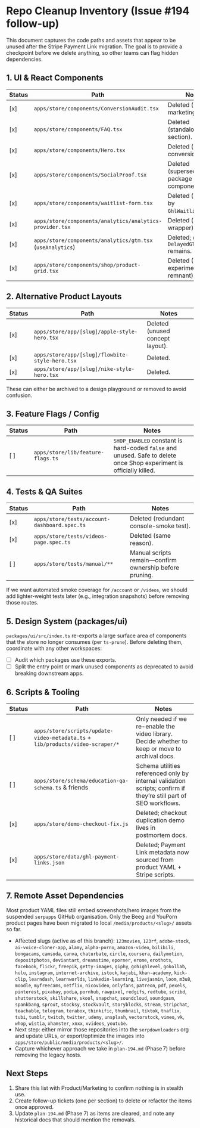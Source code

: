 # Repo Cleanup Inventory (Issue #194 follow-up)

This document captures the code paths and assets that appear to be unused after the Stripe Payment Link migration. The goal is to provide a checkpoint before we delete anything, so other teams can flag hidden dependencies.

## 1. UI & React Components

| Status | Path | Notes |
| --- | --- | --- |
| [x] | `apps/store/components/ConversionAudit.tsx` | Deleted (legacy marketing hero). |
| [x] | `apps/store/components/FAQ.tsx` | Deleted (standalone FAQ section). |
| [x] | `apps/store/components/Hero.tsx` | Deleted (old conversion hero). |
| [x] | `apps/store/components/SocialProof.tsx` | Deleted (superseded by UI package component). |
| [x] | `apps/store/components/waitlist-form.tsx` | Deleted (replaced by `GhlWaitlistModal`). |
| [x] | `apps/store/components/analytics/analytics-provider.tsx` | Deleted (unused wrapper). |
| [x] | `apps/store/components/analytics/gtm.tsx` (`useAnalytics`) | Deleted; only `DelayedGTM` remains. |
| [x] | `apps/store/components/shop/product-grid.tsx` | Deleted (Shop experiment remnant). |

## 2. Alternative Product Layouts

| Status | Path | Notes |
| --- | --- | --- |
| [x] | `apps/store/app/[slug]/apple-style-hero.tsx` | Deleted (unused concept layout). |
| [x] | `apps/store/app/[slug]/flowbite-style-hero.tsx` | Deleted. |
| [x] | `apps/store/app/[slug]/nike-style-hero.tsx` | Deleted. |

These can either be archived to a design playground or removed to avoid confusion.

## 3. Feature Flags / Config

| Status | Path | Notes |
| --- | --- | --- |
| [ ] | `apps/store/lib/feature-flags.ts` | `SHOP_ENABLED` constant is hard-coded `false` and unused. Safe to delete once Shop experiment is officially killed. |

## 4. Tests & QA Suites

| Status | Path | Notes |
| --- | --- | --- |
| [x] | `apps/store/tests/account-dashboard.spec.ts` | Deleted (redundant console-smoke test). |
| [x] | `apps/store/tests/videos-page.spec.ts` | Deleted (same reason). |
| [ ] | `apps/store/tests/manual/**` | Manual scripts remain—confirm ownership before pruning. |

If we want automated smoke coverage for `/account` or `/videos`, we should add lighter-weight tests later (e.g., integration snapshots) before removing those routes.

## 5. Design System (packages/ui)

`packages/ui/src/index.ts` re-exports a large surface area of components that the store no longer consumes (per `ts-prune`). Before deleting them, coordinate with any other workspaces:

- [ ] Audit which packages use these exports.
- [ ] Split the entry point or mark unused components as deprecated to avoid breaking downstream apps.

## 6. Scripts & Tooling

| Status | Path | Notes |
| --- | --- | --- |
| [ ] | `apps/store/scripts/update-video-metadata.ts` + `lib/products/video-scraper/*` | Only needed if we re-enable the video library. Decide whether to keep or move to archival docs. |
| [ ] | `apps/store/schema/education-qa-schema.ts` & friends | Schema utilities referenced only by internal validation scripts; confirm if they’re still part of SEO workflows. |
| [x] | `apps/store/demo-checkout-fix.js` | Deleted; checkout duplication demo lives in postmortem docs. |
| [x] | `apps/store/data/ghl-payment-links.json` | Deleted; Payment Link metadata now sourced from product YAML + Stripe scripts. |

## 7. Remote Asset Dependencies

Most product YAML files still embed screenshots/hero images from the suspended `serpapps` GitHub organisation. Only the Beeg and YouPorn product pages have been migrated to local `/media/products/<slug>/` assets so far.

- Affected slugs (active as of this branch): `123movies`, `123rf`, `adobe-stock`, `ai-voice-cloner-app`, `alamy`, `alpha-porno`, `amazon-video`, `bilibili`, `bongacams`, `camsoda`, `canva`, `chaturbate`, `circle`, `coursera`, `dailymotion`, `depositphotos`, `deviantart`, `dreamstime`, `eporner`, `erome`, `erothots`, `facebook`, `flickr`, `freepik`, `getty-images`, `giphy`, `gohighlevel`, `gokollab`, `hulu`, `instagram`, `internet-archive`, `istock`, `kajabi`, `khan-academy`, `kick-clip`, `learndash`, `learnworlds`, `linkedin-learning`, `livejasmin`, `loom`, `m3u8`, `moodle`, `myfreecams`, `netflix`, `nicovideo`, `onlyfans`, `patreon`, `pdf`, `pexels`, `pinterest`, `pixabay`, `podia`, `pornhub`, `rawpixel`, `redgifs`, `redtube`, `scribd`, `shutterstock`, `skillshare`, `skool`, `snapchat`, `soundcloud`, `soundgasm`, `spankbang`, `sprout`, `stocksy`, `stockvault`, `storyblocks`, `stream`, `stripchat`, `teachable`, `telegram`, `terabox`, `thinkific`, `thumbnail`, `tiktok`, `tnaflix`, `tubi`, `tumblr`, `twitch`, `twitter`, `udemy`, `unsplash`, `vectorstock`, `vimeo`, `vk`, `whop`, `wistia`, `xhamster`, `xnxx`, `xvideos`, `youtube`.
- Next step: either mirror those repositories into the `serpdownloaders` org and update URLs, or export/optimize the images into `apps/store/public/media/products/<slug>/`.
- Capture whichever approach we take in `plan-194.md` (Phase 7) before removing the legacy hosts.

## Next Steps

1. Share this list with Product/Marketing to confirm nothing is in stealth use.
2. Create follow-up tickets (one per section) to delete or refactor the items once approved.
3. Update `plan-194.md` (Phase 7) as items are cleared, and note any historical docs that should mention the removals.
